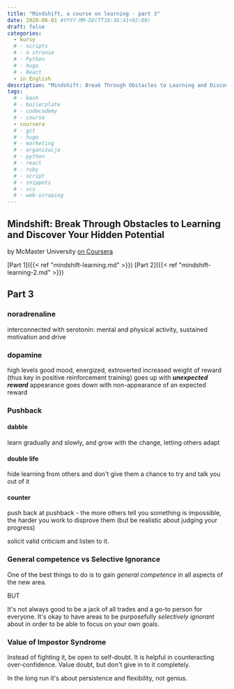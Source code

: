 ```yaml
---
title: "Mindshift, a course on learning - part 3"
date: 2020-06-01 #YYYY-MM-DD(TT18:36:41+02:00)
draft: false
categories:
  - kursy
  # - scripts
  # - o stronie
  # - Python
  # - hugo
  # - React
  - in English
description: "Mindshift: Break Through Obstacles to Learning and Discover Your Hidden Potential - notes from the course"
tags:
  # - bash
  # - boilerplate
  # - codecademy
  # - course
  - coursera
  # - git
  # - hugo
  # - marketing
  # - organizacja
  # - python
  # - react
  # - ruby
  # - script
  # - snippets
  # - vcs
  # - web-scraping
---
```


## Mindshift: Break Through Obstacles to Learning and Discover Your Hidden Potential

by McMaster University
[on Coursera](https://www.coursera.org/learn/mindshift/home/welcome)

[Part 1]({{< ref "mindshift-learning.md" >}})
[Part 2]({{< ref "mindshift-learning-2.md" >}})

## Part 3

### noradrenaline

interconnected with serotonin: mental and physical activity, sustained motivation and drive

### dopamine

high levels good mood, energized, extroverted
increased weight of reward (thus key in positive reinforcement training)
goes up with **_unexpected reward_** appearance
goes down with non-appearance of an expected reward

### Pushback

#### dabble

learn gradually and slowly, and grow with the change, letting others adapt

#### double life

hide learning from others and don't give them a chance to try and talk you out of it

#### counter

push back at pushback - the more others tell you something is impossible, the harder you work to disprove them (but be realistic about judging your progress)

solicit valid criticism and listen to it.

### General competence vs Selective Ignorance

One of the best things to do is to gain _general competence_ in all aspects of the new area.

BUT

It's not always good to be a jack of all trades and a go-to person for everyone. It's okay to have areas to be purposefully _selectively ignorant_ about in order to be able to focus on your own goals.

### Value of Impostor Syndrome

Instead of fighting it, be open to self-doubt. It is helpful in counteracting over-confidence. Value doubt, but don't give in to it completely.

In the long run it's about persistence and flexibility, not genius.
